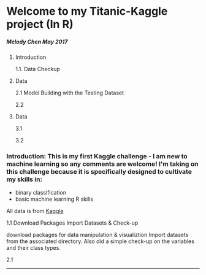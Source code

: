 Welcome to my Titanic-Kaggle project (In R)
====================================

##### Melody Chen  May 2017

1. Introduction

   1.1. Data Checkup

2. Data 
      
   2.1 Model Building with the Testing Dataset
   
   2.2

3. Data

   3.1
   
   3.2
   

    
   
### Introduction: This is my first Kaggle challenge - I am new to machine learning so any comments are welcome! I'm taking on this challenge because it is specifically designed to cultivate my skills in:
- binary classification
- basic machine learning R skills

All data is from [Kaggle](https://www.kaggle.com/c/titanic/data)

1.1  Download Packages Import Datasets & Check-up

download packages for data manipulation & visualiztion 
Import datasets from the associated directory. Also did a simple check-up on the variables and their class types. 

2.1

---




